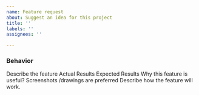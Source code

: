 ```yaml
---
name: Feature request
about: Suggest an idea for this project
title: ''
labels: ''
assignees: ''

---
```


### Behavior
Describe the feature
Actual Results
Expected Results
Why this feature is useful?
Screenshots /drawings are preferred
Describe how the feature will work.
